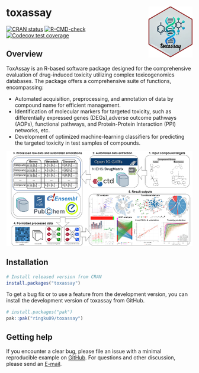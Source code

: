 
<!-- README.md is generated from README.Rmd. Please edit that file -->

# toxassay <a href="https://dplyr.tidyverse.org"><img src="man/figures/logo.png" align="right" height="138" /></a>

<!-- badges: start -->

[![CRAN
status](https://www.r-pkg.org/badges/version/dplyr)](https://cran.r-project.org/package=dplyr)
[![R-CMD-check](https://github.com/tidyverse/dplyr/actions/workflows/R-CMD-check.yaml/badge.svg)](https://github.com/tidyverse/dplyr/actions/workflows/R-CMD-check.yaml)
[![Codecov test
coverage](https://codecov.io/gh/tidyverse/dplyr/branch/main/graph/badge.svg)](https://app.codecov.io/gh/tidyverse/dplyr?branch=main)
<!-- badges: end -->

## Overview

ToxAssay is an R-based software package designed for the comprehensive
evaluation of drug-induced toxicity utilizing complex toxicogenomics
databases. The package offers a comprehensive suite of functions,
encompassing:

- Automated acquisition, preprocessing, and annotation of data by
  compound name for efficient management.
- Identification of molecular markers for targeted toxicity, such as
  differentially expressed genes (DEGs),adverse outcome pathways (AOPs),
  functional pathways, and Protein-Protein Interaction (PPI) networks,
  etc.
- Development of optimized machine-learning classifiers for predicting
  the targeted toxicity in test samples of compounds.

<img src="man/figures/workflow.png" width="890"/>

## Installation

``` r
# Install released version from CRAN
install.packages("toxassay")
```

To get a bug fix or to use a feature from the development version, you
can install the development version of toxassay from GitHub.

``` r
# install.packages("pak")
pak::pak("ringku09/toxassay")
```

## Getting help

If you encounter a clear bug, please file an issue with a minimal
reproducible example on
[GitHub](https://github.com/ringku09/toxassay/issues). For questions and
other discussion, please send an [E-mail](mailto:ringku_740@yahoo.com).
